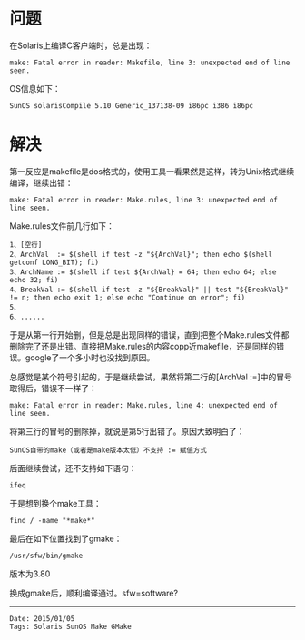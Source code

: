 # 问题 #
在Solaris上编译C客户端时，总是出现：

    make: Fatal error in reader: Makefile, line 3: unexpected end of line seen.

OS信息如下：

    SunOS solarisCompile 5.10 Generic_137138-09 i86pc i386 i86pc

# 解决 #
第一反应是makefile是dos格式的，使用工具一看果然是这样，转为Unix格式继续编译，继续出错：

    make: Fatal error in reader: Make.rules, line 3: unexpected end of line seen.

Make.rules文件前几行如下：

    1、[空行]
    2、ArchVal  := $(shell if test -z "${ArchVal}"; then echo $(shell getconf LONG_BIT); fi)
    3、ArchName := $(shell if test ${ArchVal} = 64; then echo 64; else echo 32; fi)
    4、BreakVal := $(shell if test -z "${BreakVal}" || test "${BreakVal}" != n; then echo exit 1; else echo "Continue on error"; fi)
    5、
    6、......

于是从第一行开始删，但是总是出现同样的错误，直到把整个Make.rules文件都删除完了还是出错。直接把Make.rules的内容copp近makefile，还是同样的错误。google了一个多小时也没找到原因。

总感觉是某个符号引起的，于是继续尝试，果然将第二行的[ArchVal  :=]中的冒号取得后，错误不一样了：

    make: Fatal error in reader: Make.rules, line 4: unexpected end of line seen.

将第三行的冒号的删除掉，就说是第5行出错了。原因大致明白了：

    SunOS自带的make（或者是make版本太低）不支持 := 赋值方式

后面继续尝试，还不支持如下语句：

    ifeq

于是想到换个make工具：

    find / -name "*make*"

最后在如下位置找到了gmake：

    /usr/sfw/bin/gmake

版本为3.80

换成gmake后，顺利编译通过。sfw=software?

-----------------
    Date: 2015/01/05
    Tags: Solaris SunOS Make GMake